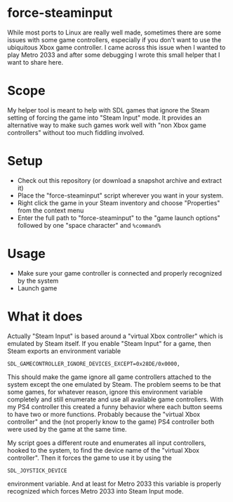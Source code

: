# force-steaminput

While most ports to Linux are really well made, sometimes there are some issues with some game controllers, especially if you don't want to use the ubiquitous Xbox game controller. I came across this issue when I wanted to play Metro 2033 and after some debugging I wrote this small helper that I want to share here.

# Scope

My helper tool is meant to help with SDL games that ignore the Steam setting of forcing the game into "Steam Input" mode. It provides an alternative way to make such games work well with "non Xbox game controllers" without too much fiddling involved.

# Setup

- Check out this repository (or download a snapshot archive and extract it)
- Place the "force-steaminput" script wherever you want in your system.
- Right click the game in your Steam inventory and choose "Properties" from the context menu
- Enter the full path to "force-steaminput" to the "game launch options" followed by one "space character" and `%command%`

# Usage

- Make sure your game controller is connected and properly recognized by the system
- Launch game

# What it does

Actually "Steam Input" is based around a "virtual Xbox controller" which is emulated by Steam itself. If you enable "Steam Input" for a game, then Steam exports an environment variable

    SDL_GAMECONTROLLER_IGNORE_DEVICES_EXCEPT=0x28DE/0x0000,

This should make the game ignore all game controllers attached to the system except the one emulated by Steam.
The problem seems to be that some games, for whatever reason, ignore this environment variable completely and still enumerate and use all available game controllers. With my PS4 controller this created a funny behavior where each button seems to have two or more functions. Probably because the "virtual Xbox controller" and the (not properly know to the game) PS4 controller both were used by the game at the same time.

My script goes a different route and enumerates all input controllers, hooked to the system, to find the device name of the "virtual Xbox controller". Then it forces the game to use it by using the

    SDL_JOYSTICK_DEVICE

environment variable. And at least for Metro 2033 this variable is properly recognized which forces Metro 2033 into Steam Input mode.
